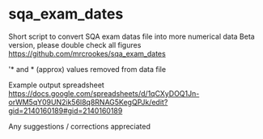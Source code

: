 # sqa_exam_dates

Short script to convert SQA exam datas file into more numerical data
Beta version, please double check all figures
https://github.com/mrcrookes/sqa_exam_dates

'* and * (approx) values removed from data file

Example output spreadsheet
https://docs.google.com/spreadsheets/d/1qCXyDOQ1Jn-orWM5qY09UN2ik56l8q8RNAG5KegQPJk/edit?gid=2140160189#gid=2140160189

Any suggestions / corrections appreciated
